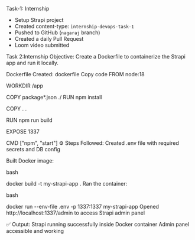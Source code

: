 Task-1: Internship 

- Setup Strapi project
- Created content-type: `internship-devops-task-1`
- Pushed to GitHub (`nagaraj` branch)
- Created a daily Pull Request
- Loom video submitted

Task 2:Internship 
Objective:
Create a Dockerfile to containerize the Strapi app and run it locally.

Dockerfile Created:
dockerfile
Copy code
FROM node:18

WORKDIR /app

COPY package*.json ./
RUN npm install

COPY . .

RUN npm run build

EXPOSE 1337

CMD ["npm", "start"]
⚙️ Steps Followed:
Created .env file with required secrets and DB config

Built Docker image:

bash

docker build -t my-strapi-app .
Ran the container:

bash

docker run --env-file .env -p 1337:1337 my-strapi-app
Opened http://localhost:1337/admin to access Strapi admin panel

✅ Output:
Strapi running successfully inside Docker container
Admin panel accessible and working
